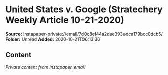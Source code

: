 # United States v. Google (Stratechery Weekly Article 10-21-2020)

**Source:** instapaper-private://email/7d0c8ef44a2dae393edca179bcc0dcb5/
**Folder:** Unread
**Added:** 2020-10-21T06:13:36




## Content
*Private content from instapaper_email*
